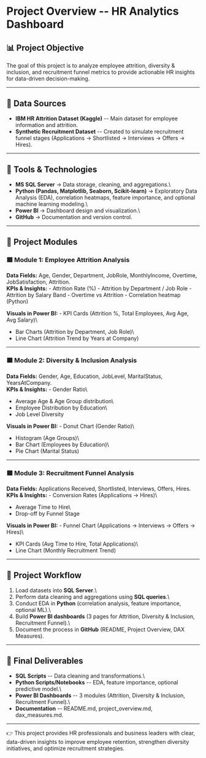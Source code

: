 # Project Overview -- HR Analytics Dashboard

## 📊 Project Objective

The goal of this project is to analyze employee attrition, diversity &
inclusion, and recruitment funnel metrics to provide actionable HR
insights for data-driven decision-making.

------------------------------------------------------------------------

## 🔹 Data Sources

-   **IBM HR Attrition Dataset (Kaggle)** -- Main dataset for employee
    information and attrition.
-   **Synthetic Recruitment Dataset** -- Created to simulate recruitment
    funnel stages (Applications → Shortlisted → Interviews → Offers →
    Hires).

------------------------------------------------------------------------

## 🔹 Tools & Technologies

-   **MS SQL Server** → Data storage, cleaning, and aggregations.\
-   **Python (Pandas, Matplotlib, Seaborn, Scikit-learn)** → Exploratory
    Data Analysis (EDA), correlation heatmaps, feature importance, and
    optional machine learning modeling.\
-   **Power BI** → Dashboard design and visualization.\
-   **GitHub** → Documentation and version control.

------------------------------------------------------------------------

## 🔹 Project Modules

### 🟥 Module 1: Employee Attrition Analysis

**Data Fields:** Age, Gender, Department, JobRole, MonthlyIncome,
Overtime, JobSatisfaction, Attrition.\
**KPIs & Insights:** - Attrition Rate (%) - Attrition by Department /
Job Role - Attrition by Salary Band - Overtime vs Attrition -
Correlation heatmap (Python)

**Visuals in Power BI:** - KPI Cards (Attrition %, Total Employees, Avg
Age, Avg Salary)\
- Bar Charts (Attrition by Department, Job Role)\
- Line Chart (Attrition Trend by Years at Company)

------------------------------------------------------------------------

### 🟦 Module 2: Diversity & Inclusion Analysis

**Data Fields:** Gender, Age, Education, JobLevel, MaritalStatus,
YearsAtCompany.\
**KPIs & Insights:** - Gender Ratio\
- Average Age & Age Group distribution\
- Employee Distribution by Education\
- Job Level Diversity

**Visuals in Power BI:** - Donut Chart (Gender Ratio)\
- Histogram (Age Groups)\
- Bar Chart (Employees by Education)\
- Pie Chart (Marital Status)

------------------------------------------------------------------------

### 🟩 Module 3: Recruitment Funnel Analysis

**Data Fields:** Applications Received, Shortlisted, Interviews, Offers,
Hires.\
**KPIs & Insights:** - Conversion Rates (Applications → Hires)\
- Average Time to Hire\
- Drop-off by Funnel Stage

**Visuals in Power BI:** - Funnel Chart (Applications → Interviews →
Offers → Hires)\
- KPI Cards (Avg Time to Hire, Total Applications)\
- Line Chart (Monthly Recruitment Trend)

------------------------------------------------------------------------

## 🔹 Project Workflow

1.  Load datasets into **SQL Server**.\
2.  Perform data cleaning and aggregations using **SQL queries**.\
3.  Conduct EDA in **Python** (correlation analysis, feature importance,
    optional ML).\
4.  Build **Power BI dashboards** (3 pages for Attrition, Diversity &
    Inclusion, Recruitment Funnel).\
5.  Document the process in **GitHub** (README, Project Overview, DAX
    Measures).

------------------------------------------------------------------------

## 🔹 Final Deliverables

-   **SQL Scripts** -- Data cleaning and transformations.\
-   **Python Scripts/Notebooks** -- EDA, feature importance, optional
    predictive model.\
-   **Power BI Dashboards** -- 3 modules (Attrition, Diversity &
    Inclusion, Recruitment Funnel).\
-   **Documentation** -- README.md, project_overview.md,
    dax_measures.md.

------------------------------------------------------------------------

👉 This project provides HR professionals and business leaders with
clear, data-driven insights to improve employee retention, strengthen
diversity initiatives, and optimize recruitment strategies.
